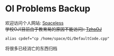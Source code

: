 # OI Problems Backup  
  
欢迎访问个人网站: [Spaceless](http://Spaceless.me)  
<del>学校OJ(目前由于教育局的原因不能访问): [TzhsOJ](https://www.tzhsoj.com)  </del>  

```
alias cpdef="cp /home/space/Oi/DefaultCode.cpp"
```

将很多已经消亡的东西归档
